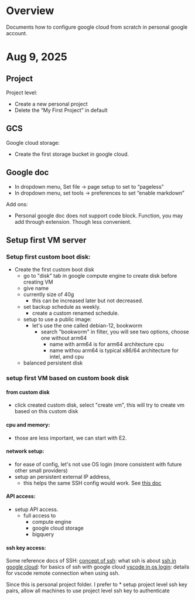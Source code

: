 # Overview 

Documents how to configure google cloud from scratch in personal google account. 

# Aug 9, 2025

## Project

Project level: 

* Create a new personal project   
* Delete the “My First Project” in default 

## GCS

Google cloud storage: 

* Create the first storage bucket in google cloud. 

## Google doc

* In dropdown menu, Set file \-\> page setup to set to “pageless”   
* In dropdown menu, set tools \-\> preferences to set “enable markdown”

Add ons: 

* Personal google doc does not support code block. Function, you may add through extension. Though less convenient. 

## Setup first VM server 

### Setup first custom boot disk: 
* Create the first custom boot disk 
    * go to "disk" tab in google compute engine to create disk before creating VM
    * give name 
    * currently size of 40g
        * this can be increased later but not decreased.
    * set backup schedule as weekly.
        * create a custom renamed schedule. 
    * setup to use a public image: 
        * let's use the one called debian-12, bookworm
            * search "bookworm" in filter, you will see two options, choose one without arm64
                * name with arm64 is for arm64 architecture cpu 
                * name withou arm64 is typical x86/64 architecture for intel, amd cpu
    * balanced persistent disk 

### setup first VM based on custom book disk 

#### from custom disk
* click created custom disk, select "create vm", this will try to create vm based on this custom disk 

#### cpu and memory: 
* those are less important, we can start with E2.

#### network setup: 
* for ease of config, let's not use OS login (more consistent with future other small providers)
* setup an persistent external IP address, 
    * this helps the same SSH config would work. See [this doc](./gcp_detail/setup_external_ip.md)

####  API access: 
* setup API access. 
    * full access to 
        * compute engine 
        * google cloud storage 
        * bigquery

#### ssh key access: 

Some reference docs of SSH:
[concept of ssh](./ssh/ssh_basic.md): what ssh is about
[ssh in google cloud](./gcp_detail/setup_ssh.md): for basics of ssh with google cloud
[vscode in os login](./gcp_detail/vscode_os_login.md): details for vscode remote connection when using ssh.

Since this is personal project folder. I prefer to 
    * setup project level ssh key pairs, allow all machines to use project level ssh key to authenticate



